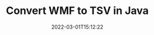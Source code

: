 ---
############################# Static ############################
layout: "auto-gen-conversion"
date: 2022-03-01T15:12:22
draft: false
otherformats: bmp dcm emf emz gif ico jp2 jpeg jpg png pps ppsx ppt pptx psb psd svg svgz tga tif tiff webp wmf wmz
breadcrumb: WMF to TSV in Java

############################# Head ############################
head_title: "Convert WMF to TSV in Java"
head_description: "WMF to TSV conversion in Java with a few lines of code. Convert over 160 file formats using the GroupDocs Document Conversion API for Java."

############################# Header ############################
title: "Convert WMF to TSV in Java"
description: "WMF to TSV conversion with a few lines of Java code"
bg_image: "https://cms.admin.containerize.com/templates/aspose/App_Themes/V3/images/bg/header1.png"
bg_overlay: false
button:
    enable: true

############################# SubMenu ############################
submenu:
    enable: true

    left:
        img_alt: "GroupDocs.Conversion for Java"
        image: "https://cms.admin.containerize.com/templates/groupdocs/images/product-logos/90x90-noborder/groupdocs-conversion-java.png"
        product: "GroupDocs.Conversion"
        platform: "Java"

    

############################# About ############################
about:
    enable: true
    title: "About GroupDocs.Conversion for Java API"
    content: |
        [GroupDocs.Conversion for Java](https://products.groupdocs.com/conversion/java/) is an advanced file format conversion API for converting between popular image and document formats such as Microsoft Office, OpenDocument, PDF, HTML, email, CAD. and much more with just a few lines of code. The native API automatically detects the formats of the original documents and offers many options for customizing the converted documents. Along with the function of extracting information from a document, it also supports caching of the conversion results to the local disk by default. However, any type of cache storage can be supported by implementing the appropriate interfaces - Amazon S3, Dropbox, Google Drive, Windows Azure, Reddis, or any others.
    

overview:
    enable: true
    content: |
        Convert your WMF files to TSV files in Java. It only takes a couple of lines of Java code on any platform of your choice, such as Windows, Linux, macOS.
        You can try converting WMF to TSV for free and evaluate the quality of the conversion results.
        Along with simple file conversion scripts, you can try more sophisticated options for loading the WMF source file and storing the TSV output.
        
        For example, for the source file WMF, you can use the following upload options:

        * automatic detection of the file format;
        * specify a password for protected files (if the file format supports it);
        * replace missing fonts to preserve the appearance of the document.

        There are also advanced conversion options for the TSV file:

        * convert a specific page of a document or a range of pages;
        * add a watermark to the converted TSV.

        Once the conversion is complete, you can save the TSV file to your local file path or to any third party storage such as FTP, Amazon S3, Google Drive, Dropbox etc.
        Please note - to convert WMF to TSV, you do not need to install any additional software, such as MS Office, Open Office, Adobe Acrobat Reader etc. 


############################# Steps ############################
steps:
    enable: true
    title_left: "Steps to Convert WMF to TSV in Java"
    content_left: |
        [GroupDocs.Conversion](https://products.groupdocs.com/conversion/java/) allows developers to easily convert a WMF file to TSV with a few lines of code.

        * Create a new instance of the Converter class and upload the file WMF with the full path
        * Set ConvertOptions for document type to TSV.
        * Call the convert() method and pass the document name (full path) and format (TSV) as a parameter
        
    title_right: "System Requirements"
    content_right: |
        Basic conversion using GroupDocs.Conversion for the Java API can be done with just a few lines of code. Our APIs are supported on all major platforms and operating systems. Before executing the code below, make sure you have the following prerequisites installed on your system.

        * Operating systems: Microsoft Windows, Linux, MacOS
        * Development environment: NetBeans, Intellij IDEA, Eclipse, etc.
        * Java runtime: J2SE 6.0 and above
        * Get the latest GroupDocs.Conversion for Java from [Maven](https://repository.groupdocs.com/webapp/#/artifacts/browse/tree/General/repo/com/groupdocs/groupdocs-conversion)
        
    code: |
        ```java
        // Load source file WMF for conversion
        Converter converter = new Converter("input.wmf");
        // Prepare conversion options for target format TSV
        ConvertOptions convertOptions = new FileType().fromExtension("tsv").getConvertOptions();
        // Convert to TSV format
        converter.convert("output.tsv", convertOptions);
        
        ```
        
demos:
    enable: true
    title: "WMF to TSV Live Demo"
    content: |
       Convert WMF to TSV now by visiting the [GroupDocs.Conversion App](https://products.groupdocs.app/conversion/family) website. The free demo has the following benefits
       

more_formats:
    enable: true
    title: "Other supported WMF conversions in Java"
    content: "You can also convert WMF to many other file formats. Please see the list below."
       
       
back_to_top:
    enable: true
---